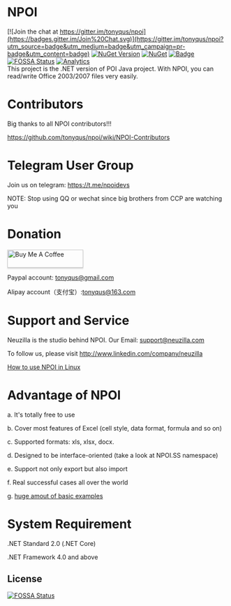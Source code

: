 NPOI
===================
[![Join the chat at https://gitter.im/tonyqus/npoi](https://badges.gitter.im/Join%20Chat.svg)](https://gitter.im/tonyqus/npoi?utm_source=badge&utm_medium=badge&utm_campaign=pr-badge&utm_content=badge)
[![NuGet Version](https://img.shields.io/nuget/v/NPOI.svg?style=flat)](https://www.nuget.org/packages/NPOI/)
[![NuGet](https://img.shields.io/nuget/dt/NPOI.svg)](https://www.nuget.org/packages/NPOI) 
[![Badge](https://img.shields.io/badge/link-996.icu-red.svg)](https://996.icu/#/en_US)
[![FOSSA Status](https://app.fossa.com/api/projects/git%2Bgithub.com%2Ftonyqus%2Fnpoi.svg?type=shield)](https://app.fossa.com/projects/git%2Bgithub.com%2Ftonyqus%2Fnpoi?ref=badge_shield)
[![Analytics](https://ga-beacon.appspot.com/UA-39118634-1/readme)](https://github.com/tonyqus/npoi)
<br />
This project is the .NET version of POI Java project. With NPOI, you can read/write Office 2003/2007 files very easily.<br />

Contributors
============
Big thanks to all NPOI contributors!!! 

https://github.com/tonyqus/npoi/wiki/NPOI-Contributors


Telegram User Group
================
Join us on telegram: https://t.me/npoidevs

NOTE: Stop using QQ or wechat since big brothers from CCP are watching you

Donation
===============
<a href="https://www.buymeacoffee.com/V0BNGi3" target="_blank"><img src="https://www.buymeacoffee.com/assets/img/custom_images/orange_img.png" alt="Buy Me A Coffee" style="height: 41px !important;width: 174px !important;box-shadow: 0px 3px 2px 0px rgba(190, 190, 190, 0.5) !important;-webkit-box-shadow: 0px 3px 2px 0px rgba(190, 190, 190, 0.5) !important;" ></a>

Paypal account: tonyqus@gmail.com

Alipay account（支付宝）:tonyqus@163.com

Support and Service
===================
Neuzilla is the studio behind NPOI.
Our Email: support@neuzilla.com

To follow us, please visit http://www.linkedin.com/company/neuzilla 

[How to use NPOI in Linux](https://github.com/tonyqus/npoi/wiki/How-to-use-NPOI-on-Linux)

Advantage of NPOI
=================
a. It's totally free to use

b. Cover most features of Excel (cell style, data format, formula and so on)

c. Supported formats: xls, xlsx, docx.

d. Designed to be interface-oriented (take a look at NPOI.SS namespace)

e. Support not only export but also import

f. Real successful cases all over the world

g. [huge amout of basic examples](https://github.com/tonyqus/npoi/tree/master/examples)

System Requirement
===================
.NET Standard 2.0 (.NET Core)

.NET Framework 4.0 and above


## License
[![FOSSA Status](https://app.fossa.com/api/projects/git%2Bgithub.com%2Ftonyqus%2Fnpoi.svg?type=large)](https://app.fossa.com/projects/git%2Bgithub.com%2Ftonyqus%2Fnpoi?ref=badge_large)
